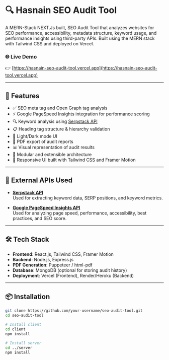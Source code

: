 # 🔍 Hasnain SEO Audit Tool

A MERN-Stack NEXT.Js built, SEO Audit Tool that analyzes websites for SEO performance, accessibility, metadata structure, keyword usage, and performance insights using third-party APIs.
Built using the MERN stack with Tailwind CSS and deployed on Vercel.


### 🌐 Live Demo

👉 [https://hasnain-seo-audit-tool.vercel.app](https://hasnain-seo-audit-tool.vercel.app)

---

## 🚀 Features

- ✅ SEO meta tag and Open Graph tag analysis
- ⚡ Google PageSpeed Insights integration for performance scoring
- 🔍 Keyword analysis using [Serpstack API](https://serpstack.com/)
- 📋 Heading tag structure & hierarchy validation
- 🌈 Light/Dark mode UI
- 📄 PDF export of audit reports
- 📊 Visual representation of audit results
- 🧩 Modular and extensible architecture
- 🎨 Responsive UI built with Tailwind CSS and Framer Motion

---

## 🔗 External APIs Used

- **[Serpstack API](https://serpstack.com/)**  
  Used for extracting keyword data, SERP positions, and keyword metrics.

- **[Google PageSpeed Insights API](https://developers.google.com/speed/docs/insights/v5/get-started)**  
  Used for analyzing page speed, performance, accessibility, best practices, and SEO score.

---

## 🛠️ Tech Stack

- **Frontend**: React.js, Tailwind CSS, Framer Motion
- **Backend**: Node.js, Express.js
- **PDF Generation**: Puppeteer / html-pdf
- **Database**: MongoDB (optional for storing audit history)
- **Deployment**: Vercel (Frontend), Render/Heroku (Backend)

---

## 📦 Installation

```bash
git clone https://github.com/your-username/seo-audit-tool.git
cd seo-audit-tool

# Install client
cd client
npm install

# Install server
cd ../server
npm install
